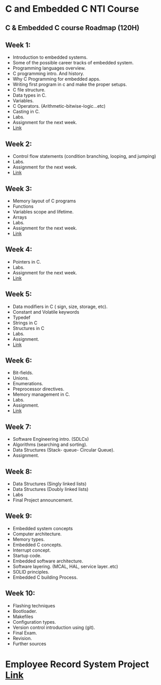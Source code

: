 # C and Embedded C NTI Course 

## C & Embedded C course Roadmap (120H)

## Week 1:
-   Introduction to embedded systems.
-   Some of the possible career tracks of embedded system.
-   Programming languages overview.
-   C programming intro. And history.
-   Why C Programming for embedded apps.
-   Writing first program in c and make the proper setups.
-   C file structure.
-   Data types in C.
-   Variables.
-   C Operators. (Arithmetic-bitwise-logic...etc)
-   Casting in C.
-   Labs.
-   Assignment for the next week.
-   [Link](./Week_1)
## Week 2:
-   Control flow statements (condition branching, looping, and jumping)
-   Labs.
-   Assignment for the next week.
-   [Link](./Week_2)
## Week 3:
-   Memory layout of C programs
-   Functions
-   Variables scope and lifetime.
-   Arrays
-   Labs.
-   Assignment for the next week.
-   [Link](./Week_3)
## Week 4:
-   Pointers in C.
-   Labs.
-   Assignment for the next week.
-   [Link](./Week_4)
## Week 5:
-   Data modifiers in C ( sign, size, storage, etc).
-   Constant and Volatile keywords
-   Typedef
-   Strings in C
-   Structures in C
-   Labs.
-   Assignment.
-   [Link](./Week_5)
## Week 6:
-   Bit-fields.
-   Unions.
-   Enumerations.
-   Preprocessor directives.
-   Memory management in C.
-   Labs.
-   Assignment.
-   [Link](./Week_6)
## Week 7:
-   Software Engineering intro. (SDLCs)
-   Algorithms (searching and sorting).
-   Data Structures (Stack- queue- Circular Queue).
-   Assignment.
## Week 8:
-   Data Structures (Singly linked lists)
-   Data Structures (Doubly linked lists)
-   Labs
-   Final Project announcement.
## Week 9:
-   Embedded system concepts
-   Computer architecture.
-   Memory types.
-   Embedded C concepts.
-   Interrupt concept.
-   Startup code.
-   Embedded software architecture.
-   Software layering. (MCAL, HAL, service layer..etc)
-   SOLID principles.
-   Embedded C building Process.
## Week 10:
-   Flashing techniques
-   Bootloader.
-   Makefiles
-   Configuration types.
-   Version control introduction using (git).
-   Final Exam.
-   Revision.
-   Further sources


# Employee Record System Project [Link](./Employee_Record_System_Project)